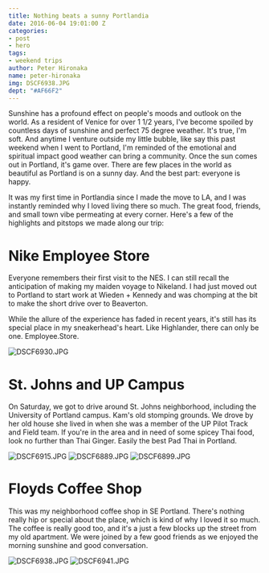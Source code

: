 ```yaml
---
title: Nothing beats a sunny Portlandia
date: 2016-06-04 19:01:00 Z
categories:
- post
- hero
tags:
- weekend trips
author: Peter Hironaka
name: peter-hironaka
img: DSCF6938.JPG
dept: "#AF66F2"
---
```


Sunshine has a profound effect on people's moods and outlook on the world. As a resident of Venice for over 1 1/2 years, I've become spoiled by countless days of sunshine and perfect 75 degree weather. It's true, I'm soft. And anytime I venture outside my little bubble, like say this past weekend when I went to Portland, I'm reminded of the emotional and spiritual impact good weather can bring a community. Once the sun comes out in Portland, it's game over. There are few places in the world as beautiful as Portland is on a sunny day. And the best part: everyone is happy.

It was my first time in Portlandia since I made the move to LA, and I was instantly reminded why I loved living there so much. The great food, friends, and small town vibe permeating at every corner. Here's a few of the highlights and pitstops we made along our trip:

# Nike Employee Store

Everyone remembers their first visit to the NES. I can still recall the anticipation of making my maiden voyage to Nikeland. I had just moved out to Portland to start work at Wieden + Kennedy and was chomping at the bit to make the short drive over to Beaverton.

While the allure of the experience has faded in recent years, it's still has its special place in my sneakerhead's heart. Like Highlander, there can only be one. Employee.Store.

![DSCF6930.JPG](/uploads/DSCF6930.JPG)


# St. Johns and UP Campus

On Saturday, we got to drive around St. Johns neighborhood, including the University of Portland campus. Kam's old stomping grounds. We drove by her old house she lived in when she was a member of the UP Pilot Track and Field team. If you're in the area and in need of some spicey Thai food, look no further than Thai Ginger. Easily the best Pad Thai in Portland.  

![DSCF6915.JPG](/uploads/DSCF6915.JPG)
![DSCF6889.JPG](/uploads/DSCF6889.JPG)
![DSCF6899.JPG](/uploads/DSCF6899.JPG)


# Floyds Coffee Shop

This was my neighborhood coffee shop in SE Portland. There's nothing really hip or special about the place, which is kind of why I loved it so much. The coffee is really good too, and it's a just a few blocks up the street from my old apartment. We were joined by a few good friends as we enjoyed the morning sunshine and good conversation.  

![DSCF6938.JPG](/uploads/DSCF6938.JPG)
![DSCF6941.JPG](/uploads/DSCF6941.JPG)
